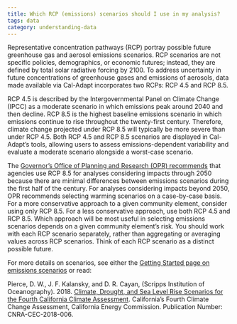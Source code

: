 ```yaml
---
title: Which RCP (emissions) scenarios should I use in my analysis?
tags: data
category: understanding-data
---
```


Representative concentration pathways (RCP) portray possible future greenhouse gas and aerosol emissions scenarios. RCP scenarios are not specific policies, demographics, or economic futures; instead, they are defined by total solar radiative forcing by 2100. To address uncertainty in future concentrations of greenhouse gases and emissions of aerosols, data made available via Cal-Adapt incorporates two RCPs: RCP 4.5 and RCP 8.5.

RCP 4.5 is described by the Intergovernmental Panel on Climate Change (IPCC) as a moderate scenario in which emissions peak around 2040 and then decline. RCP 8.5 is the highest baseline emissions scenario in which emissions continue to rise throughout the twenty-first century. Therefore, climate change projected under RCP 8.5 will typically be more severe than under RCP 4.5. Both RCP 4.5 and RCP 8.5 scenarios are displayed in Cal-Adapt’s tools, allowing users to assess emissions-dependent variability and evaluate a moderate scenario alongside a worst-case scenario.

The [Governor’s Office of Planning and Research (OPR) recommends](https://resilientca.org/apg/phase-2/#panel-step2-1) that agencies use RCP 8.5 for analyses considering impacts through 2050 because there are minimal differences between emissions scenarios during the first half of the century. For analyses considering impacts beyond 2050, OPR recommends selecting warming scenarios on a case-by-case basis. For a more conservative approach to a given community element, consider using only RCP 8.5. For a less conservative approach, use both RCP 4.5 and RCP 8.5. Which approach will be most useful in selecting emissions scenarios depends on a given community element’s risk. You should work with each RCP scenario separately, rather than aggregating or averaging values across RCP scenarios. Think of each RCP scenario as a distinct possible future.

For more details on scenarios, see either the [Getting Started page on emissions scenarios](/help/get-started/) or read:

<p class="reference">
Pierce, D. W., J. F. Kalansky, and D. R. Cayan, (Scripps Institution of Oceanography). 2018. <a href="https://www.energy.ca.gov/sites/default/files/2019-11/Projections_CCCA4-CEC-2018-006_ADA.pdf" target="_blank">Climate, Drought, and Sea Level Rise Scenarios for the Fourth California Climate Assessment</a>. California’s Fourth Climate Change Assessment, California Energy Commission. Publication Number: CNRA-CEC-2018-006.
</p>
